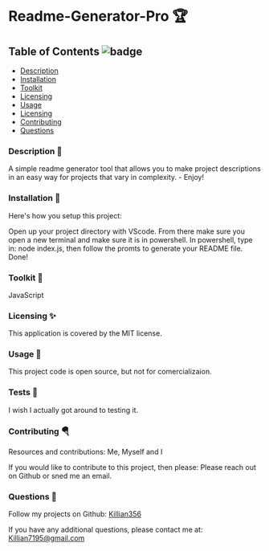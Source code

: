 

# Readme-Generator-Pro 🏆 

## Table of Contents ![badge](https://img.shields.io/badge/license-MIT-blue)

- [Description](#description)
- [Installation](#installation)
- [Toolkit](#toolkit)
- [Licensing](#licensing)
- [Usage](#usage)
- [Licensing](#tests)
- [Contributing](#contributing)
- [Questions](#questions)

### Description 🔮 <a name="description"></a>

A simple readme generator tool that allows you to make project descriptions in an easy way for projects that vary in complexity. - Enjoy! 

### Installation 💾 <a name="installation"></a>

Here's how you setup this project:<br />

Open up your project directory with VScode. From there make sure you open a new terminal and make sure it is in powershell. In powershell, type in: node index.js, then follow the promts to generate your README file. Done!  

### Toolkit 🧰 <a name="toolkit"></a>

JavaScript  

### Licensing ✨ <a name="licensing"></a> 

This application is covered by the MIT license. 

### Usage 🌱 <a name="usage"></a> 

This project code is open source, but not for comercializaion. 

### Tests 💎  <a name="tests"></a> 

I wish I actually got around to testing it. 

### Contributing 🪂 <a name="contributing"></a> 

Resources and contributions: Me, Myself and I 
<br />

If you would like to contribute to this project, then please: Please reach out on Github or sned me an email. 

### Questions 🎯 <a name="questions"></a> 

Follow my projects on Github: [Killian356](https://github.com/Killian356)
<br />

If you have any additional questions, please contact me at: Killian7195@gmail.com
